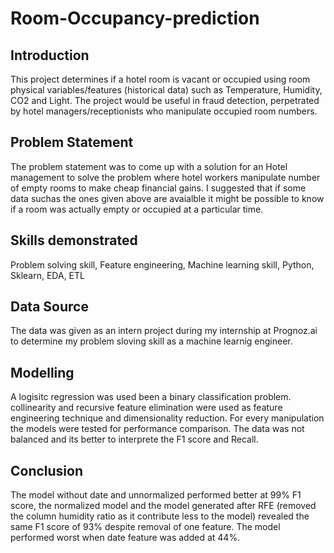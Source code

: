# Room-Occupancy-prediction
## Introduction
This project determines if a hotel room is vacant or occupied using room physical variables/features (historical data) such as Temperature, Humidity, CO2 and Light. The project would be useful in fraud detection, perpetrated by hotel managers/receptionists who manipulate occupied room numbers. 
## Problem Statement
The problem statement was to come up with a solution for an Hotel management to solve the problem where hotel workers manipulate number of empty rooms to make cheap financial gains. I suggested that if some data suchas the ones given above are avaialble it might be possible to know if a room was actually empty or occupied at a particular time.
## Skills demonstrated
Problem solving skill, Feature engineering, Machine learning skill, Python, Sklearn, EDA, ETL
## Data Source
The data was given as an intern project during my internship at Prognoz.ai to determine my problem sloving skill as a machine learnig engineer. 
## Modelling
A logisitc regression was used been a binary classification problem. collinearity and recursive feature elimination were used as feature engineering technique and dimensionality reduction. For every manipulation the models were tested for performance comparison. The data was not balanced and its better to interprete the F1 score and Recall.
## Conclusion
The model without date and unnormalized performed better at 99% F1 score, the normalized model and the model generated after RFE (removed the column humidity ratio as it contribute less to the model) revealed the same F1 score of 93% despite removal of one feature. The model performed worst when date feature was added at 44%.
